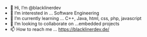 - 👋 Hi, I’m @blacklinerdev
- 👀 I’m interested in ... Software Engineering
- 🌱 I’m currently learning ... C++, Java, html, css, php, javascript
- 💞️ I’m looking to collaborate on ...embedded projects
- 📫 How to reach me ... https://blacklinerdev.de/

<!---
blacklinerdev/blacklinerdev is a ✨ special ✨ repository because its `README.md` (this file) appears on your GitHub profile.
You can click the Preview link to take a look at your changes.
--->
